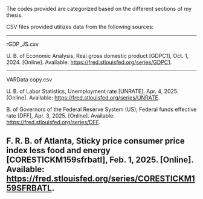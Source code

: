 The codes provided are categorized based on the different sections of my thesis.

CSV files provided utilizes data from the following sources:

----------------------------------------------------------------------------------------------------------------------
rGDP_JS.csv

U. B. of Economic Analysis, Real gross domestic product [GDPC1], Oct. 1, 2024.
[Online]. Available: https://fred.stlouisfed.org/series/GDPC1.

----------------------------------------------------------------------------------------------------------------------
VARData copy.csv

U. B. of Labor Statistics, Unemployment rate [UNRATE], Apr. 4, 2025. [Online].
Available: https://fred.stlouisfed.org/series/UNRATE.

B. of Governors of the Federal Reserve System (US), Federal funds effective
rate [DFF], Apr. 3, 2025. [Online]. Available: https://fred.stlouisfed.org/series/DFF.

F. R. B. of Atlanta, Sticky price consumer price index less food and energy
[CORESTICKM159sfrbatl], Feb. 1, 2025. [Online]. Available: https://fred.stlouisfed.org/series/CORESTICKM159SFRBATL.
----------------------------------------------------------------------------------------------------------------------
